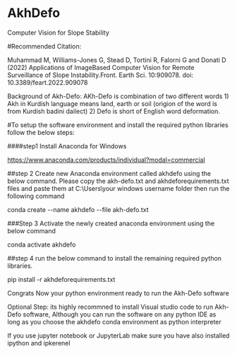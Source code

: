 # AkhDefo
 Computer Vision for Slope Stability
 
 #Recommended Citation:
 
Muhammad M, Williams-Jones G, Stead D, Tortini R, Falorni G and Donati D (2022) Applications of ImageBased Computer Vision for Remote
Surveillance of Slope Instability.Front. Earth Sci. 10:909078. doi: 10.3389/feart.2022.909078

Background of Akh-Defo: AKh-Defo is combination of two different words 1) Akh in Kurdish language means land, earth or soil (origion of the word is from Kurdish badini dailect) 2) Defo is short of English word deformation.
 
#To setup the software environment and install the required python libraries follow the below steps:

####step1 Install Anaconda for Windows

https://www.anaconda.com/products/individual?modal=commercial

##step 2 Create new Anaconda environment called akhdefo using the below command. 
Please copy the akh-defo.txt and akhdeforequirements.txt files and paste them at C:\Users\your windows username folder  then run the following command

conda create --name akhdefo --file akh-defo.txt

###Step 3 Activate the newly created anaconda environment using the below command

conda activate akhdefo

##step 4 run the below command to install the remaining required python libraries.

pip install -r akhdeforequirements.txt

Congrats Now your python environment ready to run the Akh-Defo software

Optional Step: its highly recommned to install Visual studio code to run Akh-Defo software, Although you can run the software on any python IDE as long as you choose the akhdefo conda environment as python interpreter 

If you use jupyter notebook or JupyterLab make sure you have also installed ipython and ipkerenel 





